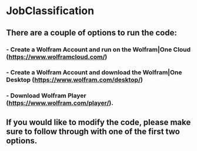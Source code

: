 # JobClassification
## There are a couple of options to run the code:
### - Create a Wolfram Account and run on the Wolfram|One Cloud (https://www.wolframcloud.com/) 
### - Create a Wolfram Account and download the Wolfram|One Desktop (https://www.wolfram.com/desktop/)
### - Download Wolfram Player (https://www.wolfram.com/player/).
## If you would like to modify the code, please make sure to follow through with one of the first two options.
